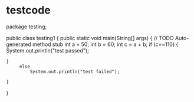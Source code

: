 # testcode
package testing;

public class testing1 {
	public static void main(String[] args) {
		// TODO Auto-generated method stub
         int a = 50;
         int b = 60;
         int c = a + b;
         if (c==110)
         {
        	 System.out.println("test passed");
         
	}
         else
        	 System.out.println("test failed");
	
	}
}
